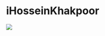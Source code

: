 # iHosseinKhakpoor
<a href="https://github.com/iHosseinKhakpoor">
<img align="center" src="https://github-readme-stats.vercel.app/api?username=iHosseinKhakpoor&show_icons=true&count_private=true&include_all_commits=true" /></a>

